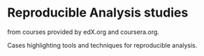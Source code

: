 # Reproducible Analysis studies
from courses provided by edX.org and coursera.org.

Cases highlighting tools and techniques for reproducible analysis.
